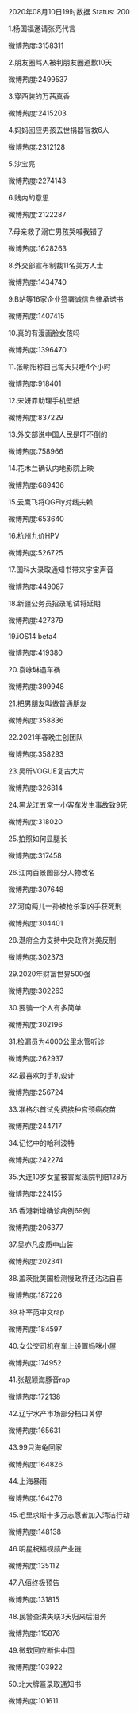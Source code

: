 2020年08月10日19时数据
Status: 200

1.杨国福邀请张亮代言

微博热度:3158311

2.朋友圈骂人被判朋友圈道歉10天

微博热度:2499537

3.穿西装的万茜真香

微博热度:2415203

4.妈妈回应男孩去世捐器官救6人

微博热度:2312128

5.沙宝亮

微博热度:2274143

6.贱内的意思

微博热度:2122287

7.母亲救子溺亡男孩哭喊我错了

微博热度:1628263

8.外交部宣布制裁11名美方人士

微博热度:1434740

9.B站等16家企业签署诚信自律承诺书

微博热度:1407415

10.真的有漫画脸女孩吗

微博热度:1396470

11.张朝阳称自己每天只睡4个小时

微博热度:918401

12.宋妍霏助理手机壁纸

微博热度:837229

13.外交部说中国人民是吓不倒的

微博热度:758966

14.花木兰确认内地影院上映

微博热度:689436

15.云鹰飞将QGFly对线夫赖

微博热度:653640

16.杭州九价HPV

微博热度:526725

17.国科大录取通知书带来宇宙声音

微博热度:449087

18.新疆公务员招录笔试将延期

微博热度:427379

19.iOS14 beta4

微博热度:419380

20.袁咏琳遇车祸

微博热度:399948

21.把男朋友叫做普通朋友

微博热度:358836

22.2021年春晚主创团队

微博热度:358293

23.吴昕VOGUE复古大片

微博热度:326814

24.黑龙江五常一小客车发生事故致9死

微博热度:318020

25.拍照如何显腿长

微博热度:317458

26.江南百景图部分人物改名

微博热度:307648

27.河南两儿一孙被枪杀案凶手获死刑

微博热度:304401

28.港府全力支持中央政府对美反制

微博热度:302373

29.2020年财富世界500强

微博热度:302263

30.要骗一个人有多简单

微博热度:302196

31.检漏员为4000公里水管听诊

微博热度:262937

32.最喜欢的手机设计

微博热度:256724

33.准格尔首试免费接种宫颈癌疫苗

微博热度:244717

34.记忆中的哈利波特

微博热度:242274

35.大连10岁女童被害案法院判赔128万

微博热度:224155

36.香港新增确诊病例69例

微博热度:206377

37.吴亦凡皮质中山装

微博热度:202341

38.盖茨批美国检测慢政府还沾沾自喜

微博热度:187226

39.朴宰范中文rap

微博热度:184597

40.女公交司机在车上设置妈咪小屋

微博热度:174952

41.张靓颖海豚音rap

微博热度:172138

42.辽宁水产市场部分档口关停

微博热度:165631

43.99只海龟回家

微博热度:164826

44.上海暴雨

微博热度:164276

45.毛里求斯十多万志愿者加入清洁行动

微博热度:148138

46.明星祝福视频产业链

微博热度:135112

47.八佰终极预告

微博热度:131815

48.民警查洪失联3天归来后泪奔

微博热度:115876

49.微软回应断供中国

微博热度:103922

50.北大牌匾录取通知书

微博热度:101611

